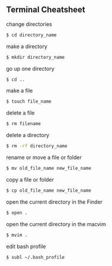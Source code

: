## Terminal Cheatsheet

change directories
```bash
$ cd directory_name
```

make a directory
```bash
$ mkdir directory_name
```

go up one directory
```bash
$ cd ..
```

make a file
```bash
$ touch file_name
```

delete a file
```bash
$ rm filename
```

delete a directory
```bash
$ rm -rf directory_name
```

rename or move a file or folder
```bash
$ mv old_file_name new_file_name
```

copy a file or folder
```bash
$ cp old_file_name new_file_name
```

open the current directory in the Finder
```bash
$ open .
```

open the current directory in the macvim
```bash
$ mvim .
```

edit bash profile
```bash
$ subl ~/.bash_profile
```